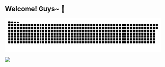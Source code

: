## Welcome! Guys~ 👋

<!--
**kimbleex/kimbleex** is a ✨ _special_ ✨ repository because its `README.md` (this file) appears on your GitHub profile.

Here are some ideas to get you started:

- 🔭 I’m currently working on ...
- 🌱 I’m currently learning ...
- 👯 I’m looking to collaborate on ...
- 🤔 I’m looking for help with ...
- 💬 Ask me about ...
- 📫 How to reach me: ...
- 😄 Pronouns: ...
- ⚡ Fun fact: ...
-->
<!-- ![Lines of code](https://img.shields.io/badge/From%20Hello%20World%20I%27ve%20Written-661.3%20thousand%20lines%20of%20code-blue)-->
<!-- ![亮色](https://raw.githubusercontent.com/kimbleex/kimbleex/output/github-contribution-grid-snake.svg) -->
![暗色](https://raw.githubusercontent.com/kimbleex/kimbleex/output/github-contribution-grid-snake-dark.svg)

![](https://github-readme-stats.vercel.app/api/wakatime?username=@kimbleex&layout=compact&hide_border=true&theme=transparent)

